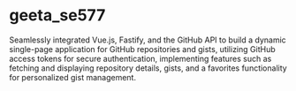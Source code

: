 # geeta_se577

Seamlessly integrated Vue.js, Fastify, and the GitHub API to build a dynamic single-page application for GitHub repositories and gists, utilizing GitHub access tokens for secure authentication, implementing features such as fetching and displaying repository details, gists, and a favorites functionality for personalized gist management.
